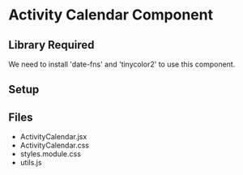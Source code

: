 # Activity Calendar Component

## Library Required

We need to install 'date-fns' and 'tinycolor2' to use this component.

## Setup

## Files

- ActivityCalendar.jsx
- ActivityCalendar.css
- styles.module.css
- utils.js
